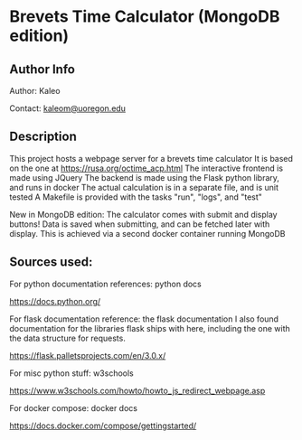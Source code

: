 # Brevets Time Calculator (MongoDB edition)
## Author Info
Author: Kaleo

Contact: kaleom@uoregon.edu

## Description
This project hosts a webpage server for a brevets time calculator
It is based on the one at https://rusa.org/octime_acp.html
The interactive frontend is made using JQuery
The backend is made using the Flask python library, and runs in docker
The actual calculation is in a separate file, and is unit tested
A Makefile is provided with the tasks "run", "logs", and "test"

New in MongoDB edition:
The calculator comes with submit and display buttons! 
Data is saved when submitting, and can be fetched later with display.
This is achieved via a second docker container running MongoDB


## Sources used:

For python documentation references: python docs

https://docs.python.org/

For flask documentation reference: the flask documentation
I also found documentation for the libraries flask ships with here,
including the one with the data structure for requests. 

https://flask.palletsprojects.com/en/3.0.x/

For misc python stuff: w3schools 

https://www.w3schools.com/howto/howto_js_redirect_webpage.asp

For docker compose: docker docs

https://docs.docker.com/compose/gettingstarted/
